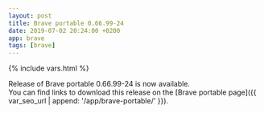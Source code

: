 ```yaml
---
layout: post
title: Brave portable 0.66.99-24
date: 2019-07-02 20:24:00 +0200
app: brave
tags: [brave]
---
```

{% include vars.html %}

Release of Brave portable 0.66.99-24 is now available.<br />
You can find links to download this release on the [Brave portable page]({{ var_seo_url | append: '/app/brave-portable/' }}).